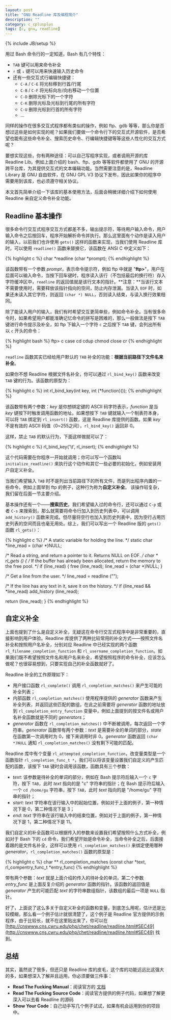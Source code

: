```yaml
---
layout: post
title: "GNU Readline 库及编程简介"
description: ""
category: c_cplusplus 
tags: [c, gnu, readline]
---
```

{% include JB/setup %}

用过 Bash 命令行的一定知道，Bash 有几个特性：

* `TAB` 键可以用来命令补全
* `↑` 或 `↓` 键可以用来快速输入历史命令
* 还有一些交互式行编辑快捷键：
    * `C-A` / `C-E` 将光标移到行首/行尾
    * `C-B` / `C-F` 将光标向左/向右移动一个位置 
    * `C-D` 删除光标下的一个字符
    * `C-K` 删除光标及光标到行尾的所有字符
    * `C-U` 删除光标到行首的所有字符
    * ...
    
同样的操作在很多交互式程序都有类似的操作，例如 ftp、gdb 等等，那么你是否想过这些是如何实现的呢？如果我们要做一个命令行下的交互式开源软件，是否希望也能有这些命令补全、搜索历史命令、行编辑快捷键等等这些人性化的交互方式呢？

要想实现这些，你有两种途径：可以自己写程序实现，或者调用开源的库 Readline Lib。例如上面介绍的 bash、ftp、gdb 等等软件都使用了 GNU 的开源跨平台库，为其提供交互式的文本编辑功能。当然需要注意的是，Readline Library 是 GNU 自由软件，在 GNU GPL V3 协议下发布，因此如果你的程序中需要用到该库，也必须遵守相关协议。

本文首先简单介绍一下该库的基本使用方法，后面会稍微详细介绍下如何使用 Readline 来自定义命令补全功能。

## Readline 基本操作

很多命令行交互式程序交互方式都差不多，输出提示符，等待用户输入命令，用户输入命令之后按回车，程序开始解析命令并执行。那么这里面有个动作是读入用户的输入，以前我们也许使用 `gets()` 这样的函数来实现，当我们使用 Readline 库时，可以使用 `readline()` 函数来替换它，该函数在 ANSI C 中定义如下：

{% highlight c %}
char *readline (char *prompt);
{% endhighlight %}

该函数带有一个参数 *prompt*，表示命令提示符，例如 ftp 中就是 "**ftp>**"，用户在后面可以输入命令，当按下回车键时，程序读入该行（不包括最后的换行符）存入字符缓冲区中，`readline` 的返回值就是该行文本的指针。**注意：**当该行文本不需要使用时，需要释放该指针指向的空间，防止内存泄漏。当读入 `EOF` 时，如果还未读入其它字符，则返回 `(char *) NULL`，否则读入结束，与读入换行效果相同。

除了能读入用户的输入，我们有时希望交互更简单些，例如命令补全。当有很多命令时，如果希望用户都能准确记忆命令的拼写是困难的，那么一般做法是按下 `TAB` 键进行命令提示及补全，如 ftp 下输入一个字符 `c` 之后按下 `TAB` 键，会列出所有以 `c` 开头的命令：

{% highlight bash %}
ftp> c
case	cd	cdup	chmod	close	cr
{% endhighlight %}

`readline` 函数其实已经给用户默认的 `TAB` 补全的功能：**根据当前路径下文件名来补全**。

如果你不想 Readline 根据文件名补全，你可以通过 `rl_bind_key()` 函数来改变 `TAB` 键的行为。该函数的原型为：
 
{% highlight c %}
int rl_bind_key(int key, int (*function)());
{% endhighlight %}
 
该函数带有两个参数：*key* 是你想绑定键的 ASCII 码字符表示，*function* 是当 *key* 键按下时触发调用函数的地址。如果想按下 `TAB` 键就输入一个制表符本身，可以将 `TAB` 绑定到 `rl_insert()` 函数，这是 Readline 库提供的函数。如果 *key* 不是有效的 ASCII 码值（0~255之间），`rl_bind_key()` 返回非 0。

这样，禁止 `TAB` 的默认行为，下面这样做就可以了：

{% highlight c %} 
rl_bind_key('\t', rl_insert);
{% endhighlight %}

这个代码需要在你程序一开始就调用；你可以写一个函数叫 `initialize_readline()` 来执行这个动作和其它一些必要的初始化，例如安装用户自定义补全。

当我们希望输入 `TAB` 时不是列出当前路径下的所有文件，而是列出程序内置的一些命令，例如上面举到 ftp 的例子，这种行为称为**自定义补全**。 该操作较复杂，我们留在后面一节主要介绍。

基本操作还有一个——**搜索历史**。我们希望输入过的命令行，还可以通过 `C-p` 或者 `C-s` 来搜索到，那么就需要将命令行加入到历史列表中，可以调用 `add_history()` 函数来完成。但尽量将空行也加入到历史列表中，因为空行占用历史列表的空间而且也毫无用处。综上，我们可以写出一个 Readline 版的 `gets()` 函数 `rl_gets()`：

{% highlight c %}
/* A static variable for holding the line. */
static char *line_read = (char *)NULL;

/* Read a string, and return a pointer to it.  Returns NULL on EOF. */
char *
rl_gets ()
{
  /* If the buffer has already been allocated, return the memory
     to the free pool. */
  if (line_read)
    {
      free (line_read);
      line_read = (char *)NULL;
    }

  /* Get a line from the user. */
  line_read = readline ("");

  /* If the line has any text in it, save it on the history. */
  if (line_read && *line_read)
    add_history (line_read);

  return (line_read);
}
{% endhighlight %}

## 自定义补全

上面也提到了什么是自定义补全，无疑这在命令行交互式程序中是非常重要的，直接影响到用户体验。Readline 库提供了两种比较常用的补全方式——按照文件名补全和按照用户名补全，分别对应 Readline 中已经实现的两个函数 `rl_filename_completion_function` 和 `rl_username_completion_function`。如果我们既不希望按照文件名和用户名来补全，希望按照程序的命令补全，应该怎么做呢？也很容易想到，只要实现自己的补全函数就好了。

Readline 补全的工作原理如下：

* 用户接口函数 `rl_complete()` 调用 `rl_completion_matches()` 来产生可能的补全列表；
* 内部函数 `rl_completion_matches()` 使用程序提供的 *generator*  函数来产生补全列表，并返回这些匹配的数组，在此之前需要将 *generator* 函数的地址放到 `rl_completion_entry_function` 变量中，例如上面提到的按文件名或用户名补全函数就是不同的 *generators*；
* *generator* 函数在 `rl_completion_matches()` 中不断被调用，每次返回一个字符串。*generator* 函数带有两个参数：*text* 是需要补全的单词的部分，*state* 在函数第一次调用时为 0，接下来调用时非 0。*generator* 函数返回 `(char *)NULL` 通知 `rl_completion_matches()` 没有剩下可能的匹配。 

Readline 库中有个变量 `rl_attempted_completion_function`，改变量类型是一个函数指针 `rl_completion_func_t *`，我们可以将该变量设置我们自定义的产生匹配的函数，该按下 `TAB` 键时会调用该函数，函数具有三个参数：

* *text*: 该参数是待补全的单词的部分，例如在 Bash 提示符后输入一个 `c` 字符，按下 `TAB`，此时 *text* 指向的是 "c" 字符串的指针；在 Bash 提示符后输入一个 `cd /home/gu` 字符串，按下 `TAB`，此时 *text* 指向的是 "/home/gu" 字符串的指针；
* *start*: *text* 字符串在该行输入中的起始位置，例如对于上面的例子，第一种情况下是 0，第二种情况下是 3；
* *end*: *text* 字符串在该行输入中的结束位置，例如对于上面的例子，第一种情况下是 1，第二种情况下是 11。

我们自定义的补全函数可以根据传入的参数来设置我们希望按照什么方式补全，例如对于 Bash 下的 `cd` 命令，我们希望开始是命令补全，当命令补全之后，后面接着跟的是文件名补全，这样可以使用 `rl_completion_matches()` 来绑定使用哪种 *generator*，`rl_completion_matches()` 函数的原型是：

{% highlight c %}
char ** rl_completion_matches (const char *text, rl_compentry_func_t *entry_func)
{% endhighlight %}

带有两个参数：*text* 就是上面介绍的传入的待补全的单词，第二个参数 *entry_func* 是上面反复介绍的 *generator* 函数的指针。该函数的返回值是 *generator* 产生的可能匹配 *text* 的字符串数组指针，该数组的最后一项是 `NULL` 指针。

好了，上面说了这么多关于自定义补全的函数和变量，到底怎么用呢，估计还是比较模糊，那么看一个例子估计就很清楚了，这个例子是 Readline 官方提供的示例程序，由于比较长，就不在这里贴出来了，你可以在 [http://cnswww.cns.cwru.edu/php/chet/readline/readline.html#SEC49](http://cnswww.cns.cwru.edu/php/chet/readline/readline.html#SEC49) 找到。

## 总结

其实，虽然说了很多，但还只是 Readline 库的皮毛，这个库的功能远远比这强大的多，如果想深入了解并且运用，你必须要做三件事：

* **Read The Fucking Manual**：阅读官方的 [文档](http://cnswww.cns.cwru.edu/php/chet/readline/readline.html)
* **Read The Fucking Source Code**：阅读官方提供的例子代码，如果想了解更深入可以去看 Readline 的源码
* **Show Your Code**：自己动手写几个例子试试，如果有机会运用到你的项目中。
